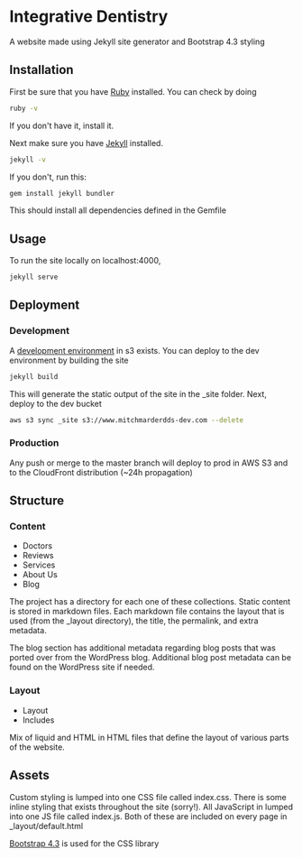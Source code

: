 # Integrative Dentistry

A website made using Jekyll site generator and Bootstrap 4.3 styling

## Installation

First be sure that you have [Ruby](https://www.ruby-lang.org/en/) installed. You can check by doing

```bash
ruby -v
```
If you don't have it, install it.

Next make sure you have [Jekyll](https://jekyllrb.com/docs/) installed. 

```bash
jekyll -v
```

If you don't, run this:

```bash
gem install jekyll bundler
```

This should install all dependencies defined in the Gemfile

## Usage

To run the site locally on localhost:4000,
```bash
jekyll serve
```

## Deployment

### Development

A [development environment](http://www.mitchmarderdds-dev.com.s3-website.us-west-2.amazonaws.com/) in s3 exists. You can deploy to the dev environment by building the site

```bash
jekyll build
```

This will generate the static output of the site in the _site folder. Next, deploy to the dev bucket

```bash
aws s3 sync _site s3://www.mitchmarderdds-dev.com --delete
```

### Production

Any push or merge to the master branch will deploy to prod in AWS S3 and to the CloudFront distribution (~24h propagation)

## Structure

### Content
- Doctors
- Reviews
- Services
- About Us
- Blog

The project has a directory for each one of these collections. Static content is stored in markdown files. Each markdown file contains the layout that is used (from the _layout directory), the title, the permalink, and extra metadata.

The blog section has additional metadata regarding blog posts that was ported over from the WordPress blog. Additional blog post metadata can be found on the WordPress site if needed.

### Layout
- Layout
- Includes

Mix of liquid and HTML in HTML files that define the layout of various parts of the website.

## Assets
Custom styling is lumped into one CSS file called index.css. There is some inline styling that exists throughout the site (sorry!). All JavaScript in lumped into one JS file called index.js. Both of these are included on every page in _layout/default.html

[Bootstrap 4.3](https://getbootstrap.com/docs/4.3/getting-started/introduction/) is used for the CSS library